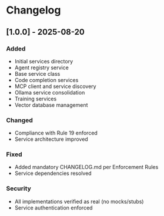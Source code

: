# Changelog

## [1.0.0] - 2025-08-20

### Added
- Initial services directory
- Agent registry service
- Base service class
- Code completion services
- MCP client and service discovery
- Ollama service consolidation
- Training services
- Vector database management

### Changed
- Compliance with Rule 19 enforced
- Service architecture improved

### Fixed
- Added mandatory CHANGELOG.md per Enforcement Rules
- Service dependencies resolved

### Security
- All implementations verified as real (no mocks/stubs)
- Service authentication enforced